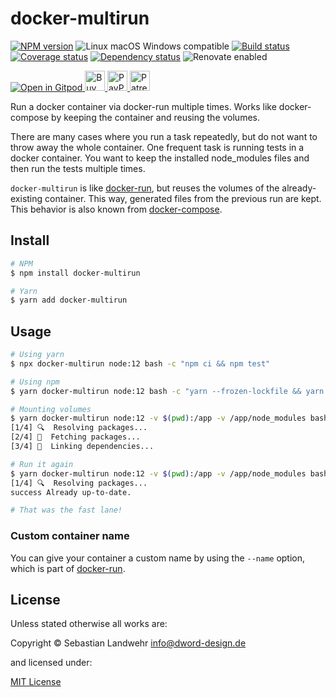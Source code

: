 <!-- TITLE/ -->
# docker-multirun
<!-- /TITLE -->

<!-- BADGES/ -->
[![NPM version](https://img.shields.io/npm/v/docker-multirun.svg)](https://npmjs.org/package/docker-multirun)
![Linux macOS Windows compatible](https://img.shields.io/badge/os-linux%20%7C%C2%A0macos%20%7C%C2%A0windows-blue)
[![Build status](https://github.com/dword-design/docker-multirun/workflows/build/badge.svg)](https://github.com/dword-design/docker-multirun/actions)
[![Coverage status](https://img.shields.io/coveralls/dword-design/docker-multirun)](https://coveralls.io/github/dword-design/docker-multirun)
[![Dependency status](https://img.shields.io/david/dword-design/docker-multirun)](https://david-dm.org/dword-design/docker-multirun)
![Renovate enabled](https://img.shields.io/badge/renovate-enabled-brightgreen)

<a href="https://gitpod.io/#https://github.com/dword-design/bar">
  <img src="https://gitpod.io/button/open-in-gitpod.svg" alt="Open in Gitpod">
</a><a href="https://www.buymeacoffee.com/dword">
  <img
    src="https://www.buymeacoffee.com/assets/img/guidelines/download-assets-sm-2.svg"
    alt="Buy Me a Coffee"
    height="32"
  >
</a><a href="https://paypal.me/SebastianLandwehr">
  <img
    src="https://dword-design.de/images/paypal.svg"
    alt="PayPal"
    height="32"
  >
</a><a href="https://www.patreon.com/dworddesign">
  <img
    src="https://dword-design.de/images/patreon.svg"
    alt="Patreon"
    height="32"
  >
</a>
<!-- /BADGES -->

<!-- DESCRIPTION/ -->
Run a docker container via docker-run multiple times. Works like docker-compose by keeping the container and reusing the volumes.
<!-- /DESCRIPTION -->

There are many cases where you run a task repeatedly, but do not want to throw away the whole container. One frequent task is running tests in a docker container. You want to keep the installed node_modules files and then run the tests multiple times.

`docker-multirun` is like [docker-run](https://docs.docker.com/engine/reference/run/), but reuses the volumes of the already-existing container. This way, generated files from the previous run are kept. This behavior is also known from [docker-compose](https://docs.docker.com/compose/).

<!-- INSTALL/ -->
## Install

```bash
# NPM
$ npm install docker-multirun

# Yarn
$ yarn add docker-multirun
```
<!-- /INSTALL -->

## Usage

```bash
# Using yarn
$ npx docker-multirun node:12 bash -c "npm ci && npm test"

# Using npm
$ yarn docker-multirun node:12 bash -c "yarn --frozen-lockfile && yarn test"

# Mounting volumes
$ yarn docker-multirun node:12 -v $(pwd):/app -v /app/node_modules bash -c "yarn --frozen-lockfile && yarn test"
[1/4] 🔍  Resolving packages...
[2/4] 🚚  Fetching packages...
[3/4] 🔗  Linking dependencies...

# Run it again
$ yarn docker-multirun node:12 -v $(pwd):/app -v /app/node_modules bash -c "yarn --frozen-lockfile && yarn test"
[1/4] 🔍  Resolving packages...
success Already up-to-date.

# That was the fast lane!
```

### Custom container name
You can give your container a custom name by using the `--name` option, which is part of [docker-run](https://docs.docker.com/engine/reference/run/).

<!-- LICENSE/ -->
## License

Unless stated otherwise all works are:

Copyright &copy; Sebastian Landwehr <info@dword-design.de>

and licensed under:

[MIT License](https://opensource.org/licenses/MIT)
<!-- /LICENSE -->

